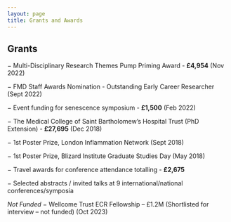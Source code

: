 ```yaml
---
layout: page
title: Grants and Awards
---
```

## Grants

−	Multi-Disciplinary Research Themes Pump Priming Award - **£4,954** (Nov 2022)       

−	FMD Staff Awards Nomination - Outstanding Early Career Researcher (Sept 2022)

−	Event funding for senescence symposium - **£1,500** (Feb 2022)

−	The Medical College of Saint Bartholomew’s Hospital Trust (PhD Extension) - **£27,695** (Dec 2018)

−	1st Poster Prize, London Inflammation Network (Sept 2018)

−	1st Poster Prize, Blizard Institute Graduate Studies Day (May 2018)

−	Travel awards for conference attendance totalling - **£2,675**

−	Selected abstracts / invited talks at 9 international/national conferences/symposia

_Not Funded_
−	Wellcome Trust ECR Fellowship – £1.2M (Shortlisted for interview – not funded) (Oct 2023)



